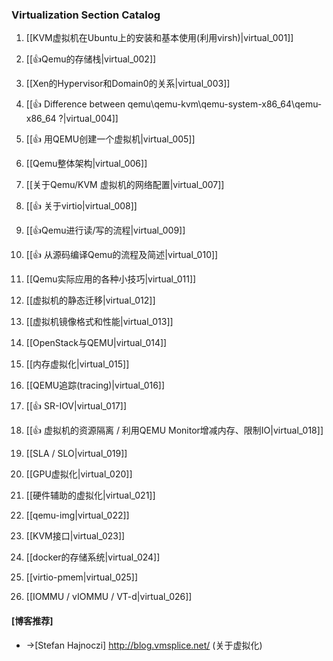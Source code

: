 ### Virtualization Section Catalog

1. [[KVM虚拟机在Ubuntu上的安装和基本使用(利用virsh)|virtual_001]] 

1. [[👍Qemu的存储栈|virtual_002]]

1. [[Xen的Hypervisor和Domain0的关系|virtual_003]] 

1. [[👍 Difference between qemu\qemu-kvm\qemu-system-x86_64\qemu-x86_64 ?|virtual_004]] 

1. [[👍 用QEMU创建一个虚拟机|virtual_005]]

1. [[Qemu整体架构|virtual_006]]

1. [[关于Qemu/KVM 虚拟机的网络配置|virtual_007]]

1. [[👍 关于virtio|virtual_008]]

1. [[👍Qemu进行读/写的流程|virtual_009]]

1. [[👍 从源码编译Qemu的流程及简述|virtual_010]]

1. [[Qemu实际应用的各种小技巧|virtual_011]]

1. [[虚拟机的静态迁移|virtual_012]]

1. [[虚拟机镜像格式和性能|virtual_013]]

1. [[OpenStack与QEMU|virtual_014]]

1. [[内存虚拟化|virtual_015]]

1. [[QEMU追踪(tracing)|virtual_016]]

1. [[👍 SR-IOV|virtual_017]]

1. [[👍 虚拟机的资源隔离 / 利用QEMU Monitor增减内存、限制IO|virtual_018]]

1. [[SLA / SLO|virtual_019]]

1. [[GPU虚拟化|virtual_020]]

1. [[硬件辅助的虚拟化|virtual_021]]

1. [[qemu-img|virtual_022]]

1. [[KVM接口|virtual_023]]

1. [[docker的存储系统|virtual_024]]

1. [[virtio-pmem|virtual_025]]

1. [[IOMMU / vIOMMU / VT-d|virtual_026]]

#### [博客推荐]

* ->[Stefan Hajnoczi] http://blog.vmsplice.net/ (关于虚拟化)

